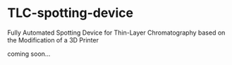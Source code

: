 # TLC-spotting-device
Fully Automated Spotting Device for Thin-Layer Chromatography based on the Modification of a 3D Printer

coming soon...
